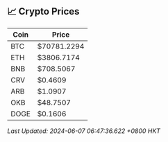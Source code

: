 ## 📈 Crypto Prices

| Coin | Price |
| ---- | ----- |
| BTC | $70781.2294 |
| ETH | $3806.7174 |
| BNB | $708.5067 |
| CRV | $0.4609 |
| ARB | $1.0907 |
| OKB | $48.7507 |
| DOGE | $0.1606 |

_Last Updated: 2024-06-07 06:47:36.622 +0800 HKT_